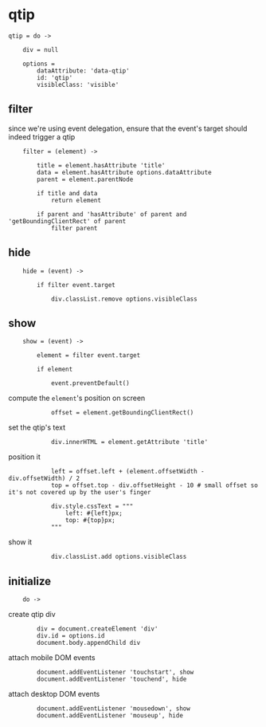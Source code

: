 # qtip

	qtip = do ->

		div = null

		options =
			dataAttribute: 'data-qtip'
			id: 'qtip'
			visibleClass: 'visible'

## filter

since we're using event delegation, ensure that the event's target should indeed trigger a qtip

		filter = (element) ->

			title = element.hasAttribute 'title'
			data = element.hasAttribute options.dataAttribute
			parent = element.parentNode

			if title and data
				return element

			if parent and 'hasAttribute' of parent and 'getBoundingClientRect' of parent
				filter parent

## hide

		hide = (event) ->

			if filter event.target

				div.classList.remove options.visibleClass

## show

		show = (event) ->

			element = filter event.target

			if element

				event.preventDefault()

compute the `element`'s position on screen

				offset = element.getBoundingClientRect()

set the qtip's text

				div.innerHTML = element.getAttribute 'title'

position it

				left = offset.left + (element.offsetWidth - div.offsetWidth) / 2
				top = offset.top - div.offsetHeight - 10 # small offset so it's not covered up by the user's finger

				div.style.cssText = """
					left: #{left}px;
					top: #{top}px;
				"""

show it

				div.classList.add options.visibleClass

## initialize

		do ->

create qtip div

			div = document.createElement 'div'
			div.id = options.id
			document.body.appendChild div

attach mobile DOM events

			document.addEventListener 'touchstart', show
			document.addEventListener 'touchend', hide

attach desktop DOM events

			document.addEventListener 'mousedown', show
			document.addEventListener 'mouseup', hide